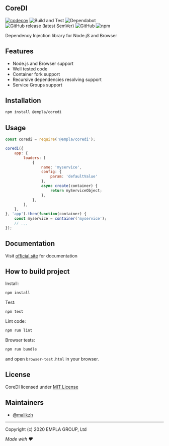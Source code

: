 ## CoreDI
[![codecov](https://codecov.io/gh/empla/coredi/branch/master/graph/badge.svg?token=X0QZUEJQ80)](https://codecov.io/gh/empla/coredi)
![Build and Test](https://github.com/empla/coredi/workflows/Build%20and%20Test/badge.svg)
![Dependabot](https://api.dependabot.com/badges/status?host=github&repo=empla/coredi)
![GitHub release (latest SemVer)](https://img.shields.io/github/v/release/empla/coredi)
![GitHub](https://img.shields.io/github/license/empla/coredi)
![npm](https://img.shields.io/npm/dm/@empla/coredi)

Dependency Injection library for Node.jS and Browser

## Features

- Node.js and Browser support
- Well tested code
- Container fork support
- Recursive dependencies resolving support
- Service Groups support

## Installation

```bash
npm install @empla/coredi
```

## Usage

```js
const coredi = require('@empla/coredi');

coredi({
    app: {
        loaders: [
            {
                name: 'myservice',
                config: {
                    param: 'defaultValue'
                },
                async create(container) {
                    return myServiceObject;
                },
            },
        ],
    },
}, 'app').then(function(container) {
    const myservice = container('myservice');  
    // ...
});
```

## Documentation

Visit [official site](https://coredi.js.org) for documentation

## How to build project

Install:

```bash
npm install
```

Test:
```bash
npm test
```

Lint code:
```bash
npm run lint
```

Browser tests:

```bash
npm run bundle
```

and open `browser-test.html` in your browser.

## License

CoreDI licensed under [MIT License](LICENSE)

## Maintainers

- [@malikzh](https://github.com/malikzh)

----
Copyright (c) 2020 EMPLA GROUP, Ltd

*Made with ❤️*
